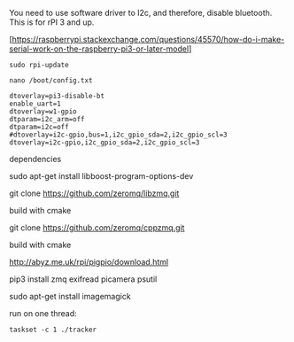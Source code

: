 

You need to use software driver to I2c, and therefore, disable bluetooth. This is for rPI 3 and up.

[https://raspberrypi.stackexchange.com/questions/45570/how-do-i-make-serial-work-on-the-raspberry-pi3-or-later-model]

```
sudo rpi-update

nano /boot/config.txt

dtoverlay=pi3-disable-bt
enable_uart=1
dtoverlay=w1-gpio
dtparam=i2c_arm=off
dtparam=i2c=off
#dtoverlay=i2c-gpio,bus=1,i2c_gpio_sda=2,i2c_gpio_scl=3
dtoverlay=i2c-gpio,i2c_gpio_sda=2,i2c_gpio_scl=3
```


dependencies

sudo apt-get install libboost-program-options-dev

git clone https://github.com/zeromq/libzmq.git

build with cmake

git clone https://github.com/zeromq/cppzmq.git

build with cmake

http://abyz.me.uk/rpi/pigpio/download.html

pip3 install zmq exifread picamera psutil

sudo apt-get install imagemagick

run on one thread:

```
taskset -c 1 ./tracker
```
